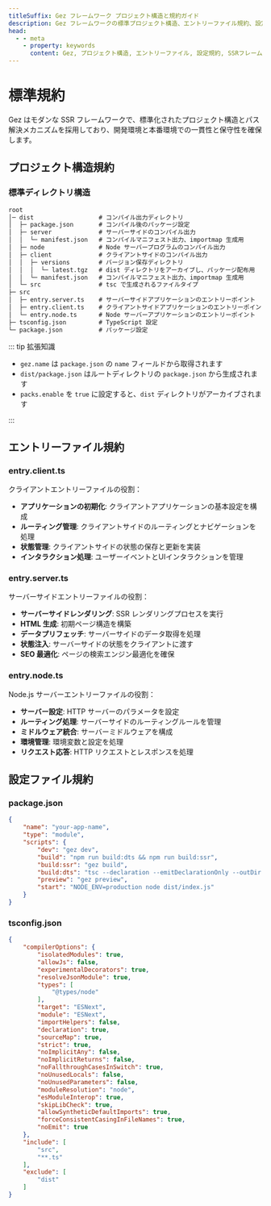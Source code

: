 ```yaml
---
titleSuffix: Gez フレームワーク プロジェクト構造と規約ガイド
description: Gez フレームワークの標準プロジェクト構造、エントリーファイル規約、設定ファイル規約について詳しく説明し、開発者が標準化された保守可能な SSR アプリケーションを構築するのを支援します。
head:
  - - meta
    - property: keywords
      content: Gez, プロジェクト構造, エントリーファイル, 設定規約, SSRフレームワーク, TypeScript, プロジェクト規約, 開発標準
---
```


# 標準規約

Gez はモダンな SSR フレームワークで、標準化されたプロジェクト構造とパス解決メカニズムを採用しており、開発環境と本番環境での一貫性と保守性を確保します。

## プロジェクト構造規約

### 標準ディレクトリ構造

```txt
root
│─ dist                  # コンパイル出力ディレクトリ
│  ├─ package.json       # コンパイル後のパッケージ設定
│  ├─ server             # サーバーサイドのコンパイル出力
│  │  └─ manifest.json   # コンパイルマニフェスト出力、importmap 生成用
│  ├─ node               # Node サーバープログラムのコンパイル出力
│  ├─ client             # クライアントサイドのコンパイル出力
│  │  ├─ versions        # バージョン保存ディレクトリ
│  │  │  └─ latest.tgz   # dist ディレクトリをアーカイブし、パッケージ配布用
│  │  └─ manifest.json   # コンパイルマニフェスト出力、importmap 生成用
│  └─ src                # tsc で生成されるファイルタイプ
├─ src
│  ├─ entry.server.ts    # サーバーサイドアプリケーションのエントリーポイント
│  ├─ entry.client.ts    # クライアントサイドアプリケーションのエントリーポイント
│  └─ entry.node.ts      # Node サーバーアプリケーションのエントリーポイント
├─ tsconfig.json         # TypeScript 設定
└─ package.json          # パッケージ設定
```

::: tip 拡張知識
- `gez.name` は `package.json` の `name` フィールドから取得されます
- `dist/package.json` はルートディレクトリの `package.json` から生成されます
- `packs.enable` を `true` に設定すると、`dist` ディレクトリがアーカイブされます

:::

## エントリーファイル規約

### entry.client.ts
クライアントエントリーファイルの役割：
- **アプリケーションの初期化**: クライアントアプリケーションの基本設定を構成
- **ルーティング管理**: クライアントサイドのルーティングとナビゲーションを処理
- **状態管理**: クライアントサイドの状態の保存と更新を実装
- **インタラクション処理**: ユーザーイベントとUIインタラクションを管理

### entry.server.ts
サーバーサイドエントリーファイルの役割：
- **サーバーサイドレンダリング**: SSR レンダリングプロセスを実行
- **HTML 生成**: 初期ページ構造を構築
- **データプリフェッチ**: サーバーサイドのデータ取得を処理
- **状態注入**: サーバーサイドの状態をクライアントに渡す
- **SEO 最適化**: ページの検索エンジン最適化を確保

### entry.node.ts
Node.js サーバーエントリーファイルの役割：
- **サーバー設定**: HTTP サーバーのパラメータを設定
- **ルーティング処理**: サーバーサイドのルーティングルールを管理
- **ミドルウェア統合**: サーバーミドルウェアを構成
- **環境管理**: 環境変数と設定を処理
- **リクエスト応答**: HTTP リクエストとレスポンスを処理

## 設定ファイル規約

### package.json

```json title="package.json"
{
    "name": "your-app-name",
    "type": "module",
    "scripts": {
        "dev": "gez dev",
        "build": "npm run build:dts && npm run build:ssr",
        "build:ssr": "gez build",
        "build:dts": "tsc --declaration --emitDeclarationOnly --outDir dist/src",
        "preview": "gez preview",
        "start": "NODE_ENV=production node dist/index.js"
    }
}
```

### tsconfig.json

```json title="tsconfig.json"
{
    "compilerOptions": {
        "isolatedModules": true,
        "allowJs": false,
        "experimentalDecorators": true,
        "resolveJsonModule": true,
        "types": [
            "@types/node"
        ],
        "target": "ESNext",
        "module": "ESNext",
        "importHelpers": false,
        "declaration": true,
        "sourceMap": true,
        "strict": true,
        "noImplicitAny": false,
        "noImplicitReturns": false,
        "noFallthroughCasesInSwitch": true,
        "noUnusedLocals": false,
        "noUnusedParameters": false,
        "moduleResolution": "node",
        "esModuleInterop": true,
        "skipLibCheck": true,
        "allowSyntheticDefaultImports": true,
        "forceConsistentCasingInFileNames": true,
        "noEmit": true
    },
    "include": [
        "src",
        "**.ts"
    ],
    "exclude": [
        "dist"
    ]
}
```